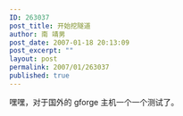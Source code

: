 ```yaml
---
ID: 263037
post_title: 开始挖隧道
author: 南 靖男
post_date: 2007-01-18 20:13:09
post_excerpt: ""
layout: post
permalink: 2007/01/263037
published: true
---
```

嘿嘿，对于国外的 gforge 主机一个一个测试了。